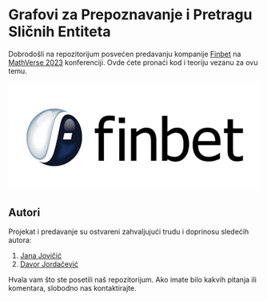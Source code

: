 # Grafovi za Prepoznavanje i Pretragu Sličnih Entiteta

Dobrodošli na repozitorijum posvećen predavanju kompanije [Finbet](https://finbet.rs/) na [MathVerse 2023](https://www.sumamatf.rs/konferencija_2023) konferenciji. Ovde ćete pronaći kod i teoriju vezanu za ovu temu.

![Finbet](images/finbet.png)

## Autori
Projekat i predavanje su ostvareni zahvaljujući trudu i doprinosu sledećih autora:

1. [Jana Jovičić](https://github.com/jana-jovicic)
2. [Davor Jordačević](https://github.com/DavorJordacevic)

Hvala vam što ste posetili naš repozitorijum. Ako imate bilo kakvih pitanja ili komentara, slobodno nas kontaktirajte.
